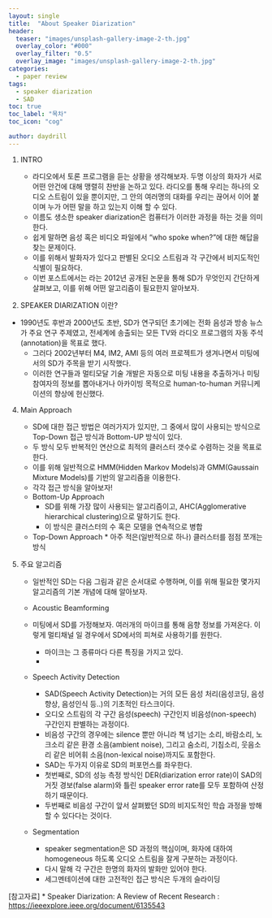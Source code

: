 ```yaml
---
layout: single
title:  "About Speaker Diarization"
header:
  teaser: "images/unsplash-gallery-image-2-th.jpg"
  overlay_color: "#000"
  overlay_filter: "0.5"
  overlay_image: "images/unsplash-gallery-image-2-th.jpg"
categories: 
  - paper review
tags:
  - speaker diarization
  - SAD
toc: true
toc_label: "목차"
toc_icon: "cog"

author: daydrill
---
```





1. INTRO

	* 라디오에서 토론 프로그램을 듣는 상황을 생각해보자. 두명 이상의 화자가 서로 어떤 안건에 대해 맹렬히 찬반을 논하고 있다. 라디오를 통해 우리는 하나의 오디오 스트림이 있을 뿐이지만, 그 안의 여러명의 대화를 우리는 끊어서 이어 붙이며 누가 어떤 말을 하고 있는지 이해 할 수 있다. 
	* 이름도 생소한 speaker diarization은 컴퓨터가 이러한 과정을 하는 것을 의미한다. 
	* 쉽게 말하면 음성 혹은 비디오 파일에서 “who spoke when?”에 대한 해답을 찾는 문제이다.
	* 이를 위해서 발화자가 있다고 판별된 오디오 스트림과 각 구간에서 비지도적인 식별이 필요하다.
	* 이번 포스트에서는 <Speaker Diarization: A Review of Recent Research>라는 2012년 공개된 논문을 통해 SD가 무엇인지 간단하게 살펴보고, 이를 위해 어떤 알고리즘이 필요한지 알아보자.



2. SPEAKER DIARIZATION 이란?
  * 1990년도 후반과 2000년도 초반, SD가 연구되던 초기에는 전화 음성과 방송 뉴스가 주요 연구 주제였고, 전세계에 송출되는 모든 TV와 라디오 프로그램의 자동 주석(annotation)을 목표로 했다.
	* 그러다 2002년부터 M4, IM2, AMI 등의 여러 프로젝트가 생겨나면서 미팅에서의 SD가 주목을 받기 시작했다.
	* 이러한 연구들과 멀티모달 기술 개발은 자동으로 미팅 내용을 추출하거나 미팅 참여자의 정보를 뽑아내거나 아카이빙 목적으로 human-to-human 커뮤니케이션의 향상에 헌신했다. 




4. Main Approach
	* SD에 대한 접근 방법은 여러가지가 있지만, 그 중에서 많이 사용되는 방식으로 Top-Down 접근 방식과 Bottom-UP 방식이 있다. 
	* 두 방식 모두 반복적인 연산으로 최적의 클러스터 갯수로 수렴하는 것을 목표로 한다.
	* 이를 위해 일반적으로 HMM(Hidden Markov Models)과 GMM(Gaussain Mixture Models)를 기반의 알고리즘을 이용한다.
	* 각각 접근 방식을 알아보자!
    * Bottom-Up Approach
  		* SD를 위해 가장 많이 사용되는 알고리즘이고, AHC(Agglomerative hierarchical clustering)으로 말하기도 한다.
     	* 이 방식은 클러스터의 수 혹은 모델을  연속적으로 병합
    * Top-Down Approach
		  * 아주 적은(일반적으로 하나) 클러스터를 점점 쪼개는 방식


4. 주요 알고리즘
	* 일반적인 SD는 다음 그림과 같은 순서대로 수행하며, 이를 위해 필요한 몇가지 알고리즘의 기본 개념에 대해 알아보자.
	* Acoustic Beamforming
    * 미팅에서 SD를 가정해보자. 여러개의 마이크를 통해 음향 정보를 가져온다. 이렇게 멀티채널 일 경우에서 SD에서의 피쳐로 사용하기를 원한다. 
		* 마이크는 그 종류마다 다른 특징을 가지고 있다. 
		* 
	* Speech Activity Detection

		* SAD(Speech Activity Detection)는 거의 모든 음성 처리(음성코딩, 음성향상, 음성인식 등..)의 기초적인 타스크이다.
		* 오디오 스트림의 각 구간 음성(speech) 구간인지 비음성(non-speech) 구간인지 판별하는 과정이다.
		* 비음성 구간의 경우에는 silence 뿐만 아니라 책 넘기는 소리, 바람소리, 노크소리 같은 환경 소음(ambient noise), 그리고 숨소리, 기침소리, 웃음소리 같은 비어휘 소음(non-lexical noise)까지도 포함한다.
		* SAD는 두가지 이유로 SD의 퍼포먼스를 좌우한다.
		* 첫번째로, SD의 성능 측정 방식인 DER(diarization error rate)이 SAD의 거짓 경보(false alarm)와 틀린 speaker error rate를 모두 포함하여 산정하기 때문이다.
		* 두번째로 비음성 구간이 앞서 살펴봤던 SD의 비지도적인 학습 과정을 방해 할 수 있다다는 것이다.
	* Segmentation

		* speaker segmentation은 SD 과정의 핵심이며, 화자에 대하여 homogeneous 하도록 오디오 스트림을 잘게 구분하는 과정이다.
		* 다시 말해 각 구간은 한명의 화자의 발화만 있어야 한다.
		* 세그멘테이션에 대한 고전적인 접근 방식은 두개의 슬라이딩 




[참고자료]
	* Speaker Diarization: A Review of Recent Research : https://ieeexplore.ieee.org/document/6135543

